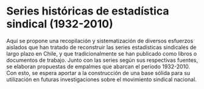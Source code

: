 # Series históricas de estadística sindical (1932-2010)

Aquí se propone una recopilación y sistematización de diversos esfuerzos aislados que han tratado de reconstruir las series estadísticas sindicales de largo plazo en Chile, y que tradicionalmente se han publicado como libros o documentos de trabajo. 
Junto con las series según sus respectivas fuentes, se elaboran propuestas de empalmes que abarcan el periodo 1932-2010. Con esto, se espera aportar a la construcción de una base sólida para su utilización en futuras investigaciones sobre el movimiento sindical nacional.
